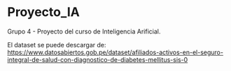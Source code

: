 # Proyecto_IA
Grupo 4 - Proyecto del curso de Inteligencia Arificial.

El dataset se puede descargar de:
https://www.datosabiertos.gob.pe/dataset/afiliados-activos-en-el-seguro-integral-de-salud-con-diagnostico-de-diabetes-mellitus-sis-0
